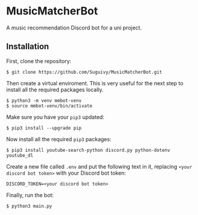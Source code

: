 # MusicMatcherBot

A music recommendation Discord bot for a uni project.

## Installation

First, clone the repository:

```
$ git clone https://github.com/Suguivy/MusicMatcherBot.git
```

Then create a virtual enviroment. This is very useful for the next step to install all the required packages locally.

```
$ python3 -m venv mmbot-venv
$ source mmbot-venv/bin/activate
```

Make sure you have your `pip3` updated:

```
$ pip3 install --upgrade pip
```

Now install all the required `pip3` packages:

```
$ pip3 install youtube-search-python discord.py python-dotenv youtube_dl
```

Create a new file called `.env` and put the following text in it, replacing `<your discord bot token>` with your Discord bot token:

```
DISCORD_TOKEN=<your discord bot token>
```

Finally, run the bot:

```
$ python3 main.py
```
